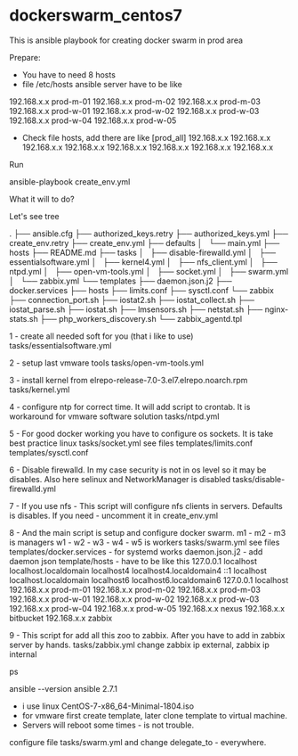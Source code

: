 # dockerswarm_centos7

This is ansible playbook for creating docker swarm in prod area

Prepare:

- You have to need 8 hosts
- file /etc/hosts ansible server have to be like

192.168.x.x prod-m-01
192.168.x.x prod-m-02
192.168.x.x prod-m-03
192.168.x.x prod-w-01
192.168.x.x prod-w-02
192.168.x.x prod-w-03
192.168.x.x prod-w-04
192.168.x.x prod-w-05



- Check file hosts, add there are like 
[prod_all]
192.168.x.x
192.168.x.x
192.168.x.x
192.168.x.x
192.168.x.x
192.168.x.x
192.168.x.x
192.168.x.x

Run

ansible-playbook create_env.yml

What it will to do?

Let's see tree

.
├── ansible.cfg
├── authorized_keys.retry
├── authorized_keys.yml
├── create_env.retry
├── create_env.yml
├── defaults
│   └── main.yml
├── hosts
├── README.md
├── tasks
│   ├── disable-firewalld.yml
│   ├── essentialsoftware.yml
│   ├── kernel4.yml
│   ├── nfs_client.yml
│   ├── ntpd.yml
│   ├── open-vm-tools.yml
│   ├── socket.yml
│   ├── swarm.yml
│   └── zabbix.yml
└── templates
    ├── daemon.json.j2
    ├── docker.services
    ├── hosts
    ├── limits.conf
    ├── sysctl.conf
    └── zabbix
        ├── connection_port.sh
        ├── iostat2.sh
        ├── iostat_collect.sh
        ├── iostat_parse.sh
        ├── iostat.sh
        ├── lmsensors.sh
        ├── netstat.sh
        ├── nginx-stats.sh
        ├── php_workers_discovery.sh
        └── zabbix_agentd.tpl




1 - create all needed soft for you (that i like to use)
 tasks/essentialsoftware.yml




2 - setup last vmware tools
 tasks/open-vm-tools.yml




3 - install kernel from elrepo-release-7.0-3.el7.elrepo.noarch.rpm 
tasks/kernel.yml




4 - configure ntp for correct time. It will add script to crontab. It is workaround for vmware software solution
tasks/ntpd.yml



5 - For good docker working you have to configure os sockets. It is take best practice linux
tasks/socket.yml 
see files
templates/limits.conf
templates/sysctl.conf
 


6 - Disable firewalld. In my case security is not in os level so it may be disables. Also here selinux and NetworkManager is disabled
tasks/disable-firewalld.yml



7 - If you use nfs - This script will configure nfs clients in servers. Defaults is disables. If you need - uncomment it in create_env.yml




8 - And the main script is setup and configure docker swarm.
    m1 - m2 - m3 is managers
    w1  - w2 - w3 - w4 - w5 is workers
tasks/swarm.yml
see files
templates/docker.services - for systemd works
daemon.json.j2 - add daemon json
template/hosts - have to be like this
127.0.0.1   localhost localhost.localdomain localhost4 localhost4.localdomain4
::1         localhost localhost.localdomain localhost6 localhost6.localdomain6
127.0.0.1 localhost
192.168.x.x prod-m-01
192.168.x.x prod-m-02
192.168.x.x prod-m-03
192.168.x.x prod-w-01
192.168.x.x prod-w-02
192.168.x.x prod-w-03
192.168.x.x prod-w-04
192.168.x.x prod-w-05
192.168.x.x nexus 
192.168.x.x bitbucket 
192.168.x.x zabbix 



9 - This script for add all this zoo to zabbix. After you have to add in zabbix server by hands.
tasks/zabbix.yml
change zabbix ip external, zabbix ip internal





ps

 ansible --version
ansible 2.7.1
 - i use linux CentOS-7-x86_64-Minimal-1804.iso
 - for vmware first create template, later clone template to virtual machine.
 - Servers will reboot some times - is not trouble.

configure file tasks/swarm.yml and change delegate_to - everywhere.





